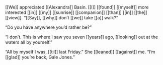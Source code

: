 [[We]] appreciated [[Alexandra]] Basin. [[I]] [[found]] [[myself]] more interested [[in]] [[my]] [[sunrise]] [[companion]] [[than]] [[in]] [[the]] [[view]]. “[[Say]], [[why]] don’t [[we]] take [[a]] walk?”

“Do you have anywhere you’d rather be?”

“I don’t. This is where I saw you seven [[years]] ago, [[looking]] out at the waters all by yourself.”

“All by myself I was, [[til]] last Friday.” She [[leaned]] [[against]] me. “I’m [[glad]] you’re back, Gale Jones.”